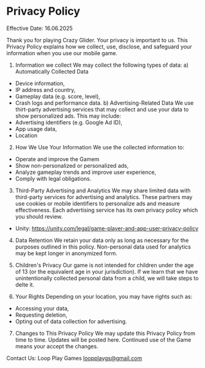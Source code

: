 # Privacy Policy
Effective Date: 16.06.2025

Thank you for playing Crazy Glider. Your privacy is important to us. This Privacy Policy explains how we collect, use, disclose, and safeguard your information when you use our mobile game.

1. Information we collect 
We may collect the following types of data:
a) Automatically Collected Data
- Device information,
- IP address and country,
- Gameplay data (e.g. score, level),
- Crash logs and performance data.
b) Advertising-Related Data
We use thirt-party advertising services that may collect and use your data to show personalized ads. This may include:
- Advertising identifiers (e.g. Google Ad ID),
- App usage data,
- Location

2. How We Use Your Information 
We use the collected information to:
- Operate and improve the Gamem
- Show non-personalized or personalized ads,
- Analyze gameplay trends and improve user experience,
- Comply with legal obligations.

3. Third-Party Advertising and Analytics 
We may share limited data with third-party services for advertising and analytics. These partners may use cookies or mobile identifiers to personalize ads and measure effectiveness.
Each advertising service has its own privacy policy which you should review.
- Unity: https://unity.com/legal/game-player-and-app-user-privacy-policy

4. Data Retention 
We retain your data only as long as necessary for the purposes outlined in this policy. Non-personal data used for analytics may be kept longer in anonymized form.

5. Children's Privacy 
Our game is not intended for children under the age of 13 (or the equivalent age in your jurisdiction). If we learn that we have unintentionally collected personal data from a child, we will take steps to delte it.

6. Your Rights 
Depending on your location, you may have rights such as:
- Accessing your data,
- Requesting deletion,
- Opting out of data collection for advertising.

7. Changes to This Privacy Policy 
We may update this Privacy Policy from time to time. Updates will be posted here. Continued use of the Game means your accept the changes.

Contact Us:
Loop Play Games
loopplaygs@gmail.com
